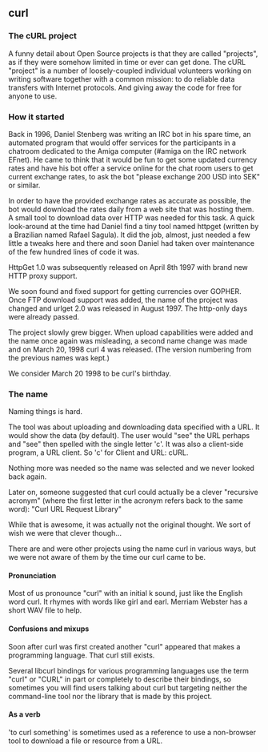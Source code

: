 ## curl
### The cURL project

A funny detail about Open Source projects is that they are called "projects", as if they were somehow limited in time or ever can get done. The cURL "project" is a number of loosely-coupled individual volunteers working on writing software together with a common mission: to do reliable data transfers with Internet protocols. And giving away the code for free for anyone to use.
### How it started
Back in 1996, Daniel Stenberg was writing an IRC bot in his spare time, an automated program that would offer services for the participants in a chatroom dedicated to the Amiga computer (#amiga on the IRC network EFnet). He came to think that it would be fun to get some updated currency rates and have his bot offer a service online for the chat room users to get current exchange rates, to ask the bot "please exchange 200 USD into SEK" or similar.

In order to have the provided exchange rates as accurate as possible, the bot would download the rates daily from a web site that was hosting them. A small tool to download data over HTTP was needed for this task. A quick look-around at the time had Daniel find a tiny tool named httpget (written by a Brazilian named Rafael Sagula). It did the job, almost, just needed a few little a tweaks here and there and soon Daniel had taken over maintenance of the few hundred lines of code it was.

HttpGet 1.0 was subsequently released on April 8th 1997 with brand new HTTP proxy support.

We soon found and fixed support for getting currencies over GOPHER. Once FTP download support was added, the name of the project was changed and urlget 2.0 was released in August 1997. The http-only days were already passed.

The project slowly grew bigger. When upload capabilities were added and the name once again was misleading, a second name change was made and on March 20, 1998 curl 4 was released. (The version numbering from the previous names was kept.)

We consider March 20 1998 to be curl's birthday.
### The name
Naming things is hard.

The tool was about uploading and downloading data specified with a URL. It would show the data (by default). The user would "see" the URL perhaps and "see" then spelled with the single letter 'c'. It was also a client-side program, a URL client. So 'c' for Client and URL: cURL.

Nothing more was needed so the name was selected and we never looked back again.

Later on, someone suggested that curl could actually be a clever "recursive acronym" (where the first letter in the acronym refers back to the same word): "Curl URL Request Library"

While that is awesome, it was actually not the original thought. We sort of wish we were that clever though…

There are and were other projects using the name curl in various ways, but we were not aware of them by the time our curl came to be.

#### Pronunciation
Most of us pronounce "curl" with an initial k sound, just like the English word curl. It rhymes with words like girl and earl. Merriam Webster has a short WAV file to help.

#### Confusions and mixups
Soon after curl was first created another "curl" appeared that makes a programming language. That curl still exists.

Several libcurl bindings for various programming languages use the term "curl" or "CURL" in part or completely to describe their bindings, so sometimes you will find users talking about curl but targeting neither the command-line tool nor the library that is made by this project.

#### As a verb
'to curl something' is sometimes used as a reference to use a non-browser tool to download a file or resource from a URL.
